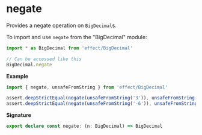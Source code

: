 # negate

Provides a negate operation on `BigDecimal`s.

To import and use `negate` from the "BigDecimal" module:

```ts
import * as BigDecimal from 'effect/BigDecimal'

// Can be accessed like this
BigDecimal.negate
```

**Example**

```ts
import { negate, unsafeFromString } from 'effect/BigDecimal'

assert.deepStrictEqual(negate(unsafeFromString('3')), unsafeFromString('-3'))
assert.deepStrictEqual(negate(unsafeFromString('-6')), unsafeFromString('6'))
```

**Signature**

```ts
export declare const negate: (n: BigDecimal) => BigDecimal
```
